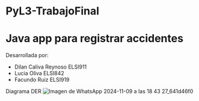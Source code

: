 # PyL3-TrabajoFinal
# Java app para registrar accidentes

Desarrollada por:
- Dilan Caliva Reynoso ELSI911
- Lucia Oliva ELSI842
- Facundo Ruiz ELSI919

Diagrama DER 
![Imagen de WhatsApp 2024-11-09 a las 18 43 27_641d46f0](https://github.com/user-attachments/assets/edcfbd7e-5172-4ba8-bd8a-461722897e95)
